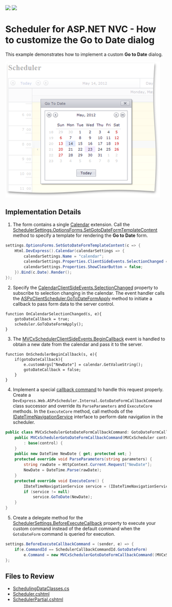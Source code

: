<!-- default badges list -->
[![](https://img.shields.io/badge/Open_in_DevExpress_Support_Center-FF7200?style=flat-square&logo=DevExpress&logoColor=white)](https://supportcenter.devexpress.com/ticket/details/E4015)
[![](https://img.shields.io/badge/📖_How_to_use_DevExpress_Examples-e9f6fc?style=flat-square)](https://docs.devexpress.com/GeneralInformation/403183)
<!-- default badges end -->

# Scheduler for ASP.NET NVC - How to customize the Go to Date dialog

This example demonstrates how to implement a custom **Go to Date** dialog.

![](scheduler-custom-go-to-date-form.png)

## Implementation Details

1. The form contains a single [Calendar](https://docs.devexpress.com/AspNetMvc/8981/components/data-editors-extensions/calendar) extension. Call the [SchedulerSettings.OptionsForms.SetGotoDateFormTemplateContent](https://docs.devexpress.com/AspNetMvc/DevExpress.Web.Mvc.MVCxSchedulerOptionsForms.SetGotoDateFormTemplateContent(System.Action-DevExpress.Web.ASPxScheduler.GotoDateFormTemplateContainer-)) method to specify a template for rendering the **Go to Date** form.

```csharp
settings.OptionsForms.SetGotoDateFormTemplateContent(c => {
    Html.DevExpress().Calendar(calendarSettings => {
        calendarSettings.Name = "calendar";
        calendarSettings.Properties.ClientSideEvents.SelectionChanged = "OnCalendarSelectionChanged";
        calendarSettings.Properties.ShowClearButton = false;
    }).Bind(c.Date).Render();
});
```

2. Specify the [CalendarClientSideEvents.SelectionChanged](https://docs.devexpress.com/AspNet/DevExpress.Web.CalendarClientSideEvents.SelectionChanged) property to subscribe to selection changing in the calendar. The event handler calls the [ASPxClientScheduler.GoToDateFormApply](https://docs.devexpress.com/AspNet/js-ASPxClientScheduler.GoToDateFormApply) method to initiate a callback to pass form data to the server control.

```jscript
function OnCalendarSelectionChanged(s, e){
    gotoDateCallback = true;
    scheduler.GoToDateFormApply();
}
```

3. The [MVCxSchedulerClientSideEvents.BeginCallback](https://docs.devexpress.com/AspNet/DevExpress.Web.CallbackClientSideEventsBase.BeginCallback) event is handled to obtain a new date from the calendar and pass it to the server.

```jscript
function OnSchedulerBeginCallback(s, e){
    if(gotoDateCallback){
        e.customArgs["NewDate"] = calendar.GetValueString();
        gotoDateCallback = false;
    }
}
```

4. Implement a special [callback command](https://docs.devexpress.com/AspNet/5462/components/scheduler/concepts/callback-commands) to handle this request properly. Create a `DevExpress.Web.ASPxScheduler.Internal.GotoDateFormCallbackCommand` class successor and override its `ParseParameters` and `ExecuteCore` methods. In the `ExecuteCore` method, call methods of the [IDateTimeNavigationService](https://docs.devexpress.com/CoreLibraries/DevExpress.XtraScheduler.Services.IDateTimeNavigationService) interface to perform date navigation in the scheduler.
  
```csharp
public class MVCxSchedulerGotoDateFormCallbackCommand: GotoDateFormCallbackCommand {
    public MVCxSchedulerGotoDateFormCallbackCommand(MVCxScheduler control)
        : base(control) {
    }
    public new DateTime NewDate { get; protected set; }
    protected override void ParseParameters(string parameters) {
        string rawDate = HttpContext.Current.Request["NewDate"];
        NewDate = DateTime.Parse(rawDate);
    }
    protected override void ExecuteCore() {
        IDateTimeNavigationService service = (IDateTimeNavigationService)Control.GetService(typeof(IDateTimeNavigationService));
        if (service != null)
            service.GoToDate(NewDate);
    }
}
```

5. Create a delegate method for the [SchedulerSettings.BeforeExecuteCallback](https://docs.devexpress.com/AspNetMvc/DevExpress.Web.Mvc.SchedulerSettings.BeforeExecuteCallbackCommand) property to execute your custom command instead of the default command when the `GotoDateForm` command is queried for execution.

```csharp
settings.BeforeExecuteCallbackCommand = (sender, e) => {
    if(e.CommandId == SchedulerCallbackCommandId.GotoDateForm)
        e.Command = new MVCxSchedulerGotoDateFormCallbackCommand((MVCxScheduler)sender);
};
```

## Files to Review

* [SchedulingDataClasses.cs](./CS/Scheduler.CustomizationGotoDateForm/Models/SchedulingDataClasses.cs)
* [Scheduler.cshtml](./CS/Scheduler.CustomizationGotoDateForm/Views/Scheduler/Scheduler.cshtml)
* [SchedulerPartial.cshtml](./CS/Scheduler.CustomizationGotoDateForm/Views/Scheduler/SchedulerPartial.cshtml)



